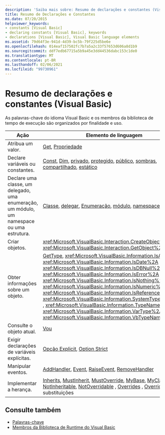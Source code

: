 ```yaml
---
description: 'Saiba mais sobre: Resumo de declarações e constantes (Visual Basic)'
title: Resumo de Declarações e Constantes
ms.date: 07/20/2015
helpviewer_keywords:
- constants [Visual Basic]
- declaring constants [Visual Basic], keywords
- declarations [Visual Basic], Visual Basic language elements
ms.assetid: 79d64f3e-941d-4d39-bc5b-79f225d5be6e
ms.openlocfilehash: 014eaf157502fc7b7a5a2c33f57653d606a8d1b9
ms.sourcegitcommit: ddf7edb67715a5b9a45e3dd44536dabc153c1de0
ms.translationtype: MT
ms.contentlocale: pt-BR
ms.lasthandoff: 02/06/2021
ms.locfileid: "99730961"
---
```

# <a name="declarations-and-constants-summary-visual-basic"></a>Resumo de declarações e constantes (Visual Basic)

As palavras-chave do idioma Visual Basic e os membros da biblioteca de tempo de execução são organizados por finalidade e uso.  
  
|Ação|Elemento de linguagem|  
|------------|----------------------|  
|Atribua um valor.|[Get](../statements/get-statement.md), [Propriedade](../statements/property-statement.md)|  
|Declare variáveis ou constantes.|[Const](../statements/const-statement.md), [Dim](../statements/dim-statement.md), [privado](../modifiers/private.md), [protegido](../modifiers/protected.md), [público](../modifiers/public.md), [sombras](../modifiers/shadows.md), [compartilhado](../modifiers/shared.md), [estático](../modifiers/static.md)|  
|Declare uma classe, um delegado, uma enumeração, um módulo, um namespace ou uma estrutura.|[Classe](../statements/class-statement.md), [delegar](../statements/delegate-statement.md), [Enumeração](../statements/enum-statement.md), [módulo](../statements/module-statement.md), [namespace](../statements/namespace-statement.md), [estrutura](../statements/structure-statement.md)|  
|Criar objetos.|<xref:Microsoft.VisualBasic.Interaction.CreateObject%2A>, <xref:Microsoft.VisualBasic.Interaction.GetObject%2A> , [Novo](../operators/new-operator.md)|  
|Obter informações sobre um objeto.|[GetType](../operators/gettype-operator.md), <xref:Microsoft.VisualBasic.Information.IsArray%2A> , <xref:Microsoft.VisualBasic.Information.IsDate%2A> ,,, <xref:Microsoft.VisualBasic.Information.IsDBNull%2A> <xref:Microsoft.VisualBasic.Information.IsError%2A> <xref:Microsoft.VisualBasic.Information.IsNothing%2A> , <xref:Microsoft.VisualBasic.Information.IsNumeric%2A> , <xref:Microsoft.VisualBasic.Information.IsReference%2A> , <xref:Microsoft.VisualBasic.Information.SystemTypeName%2A> , <xref:Microsoft.VisualBasic.Information.TypeName%2A> , <xref:Microsoft.VisualBasic.Information.VarType%2A> , <xref:Microsoft.VisualBasic.Information.VbTypeName%2A>|  
|Consulte o objeto atual.|[Vou](../../programming-guide/program-structure/me-my-mybase-and-myclass.md)|  
|Exigir declarações de variáveis explícitas.|[Opção Explicit](../statements/option-explicit-statement.md), [Option Strict](../statements/option-strict-statement.md)|  
|Manipular eventos.|[AddHandler](../statements/addhandler-statement.md), [Event](../statements/event-statement.md), [RaiseEvent](../statements/raiseevent-statement.md), [RemoveHandler](../statements/removehandler-statement.md)|  
|Implementar a herança.|[Inherits](../statements/inherits-statement.md), [MustInherit](../modifiers/mustinherit.md), [MustOverride](../modifiers/mustoverride.md), [MyBase](../../programming-guide/language-features/objects-and-classes/inheritance-basics.md), [MyClass](../../programming-guide/language-features/objects-and-classes/inheritance-basics.md), [New](../operators/new-operator.md), [NotInheritable](../modifiers/notinheritable.md), [NotOverridable](../modifiers/notoverridable.md) [,](../modifiers/overloads.md) [Overrides](../modifiers/overrides.md) , [Overridable](../modifiers/overridable.md), substituições|  
  
## <a name="see-also"></a>Consulte também

- [Palavras-chave](index.md)
- [Membros da Biblioteca de Runtime do Visual Basic](../runtime-library-members.md)
